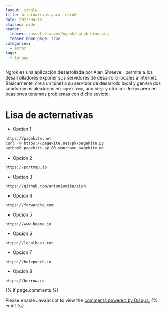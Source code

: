 ```yaml
---
layout: single
title: Alternativas para `ngrok`
date: 2023-04-18
classes: wide
header:
  teaser: /assets/images/ngrok/ngrok-blue.png
  teaser_home_page: true
categories:
  - error
tags:
  - termux
---
```



Ngrok es una aplicación desarrollada por Alan Shreeve , permite a los desarrolladores exponer sus servidores de desarrollo locales a Internet. Básicamente, crea un túnel a su servidor de desarrollo local y genera dos subdominios aleatorios en `ngrok.com`, uno `http` y otro con `https` pero en ocasiones tenemos problemas con dicho sevicio.


# Lisa de acternativas 

-  Opcion 1
```bash
https://pagekite.net
curl -O https://pagekite.net/pk/pagekite.py 
python2 pagekite.py 80 yourname.pagekite.me
```
- Opcion 2
```
https://portmap.io
```

- Opcion 3
```
https://github.com/antoniomika/sish
```

- Opcion 4
```
https://forwardhq.com
```

- Opcion 5
```
https://www.beame.io
```

- Opcion 6
```
https://localhost.run
```

- Opcion 7
```
https://holepunch.io
```

- Opcion 8
```
https://burrow.io
```


{% if page.comments %}
<div id="disqus_thread"></div>
<script>
    (function() { // DON'T EDIT BELOW THIS LINE
    var d = document, s = d.createElement('script');
    s.src = 'https://blok-termux.disqus.com/embed.js';
    s.setAttribute('data-timestamp', +new Date());
    (d.head || d.body).appendChild(s);
    })();
</script>
<noscript>Please enable JavaScript to view the <a href="https://disqus.com/?ref_noscript">comments powered by Disqus.</a></noscript>
{% endif %}


